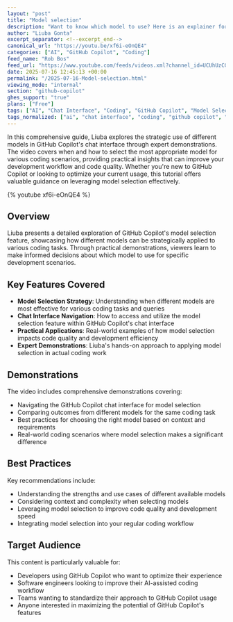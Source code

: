 ```yaml
---
layout: "post"
title: "Model selection"
description: "Want to know which model to use? Here is an explainer for it!"
author: "Liuba Gonta"
excerpt_separator: <!--excerpt_end-->
canonical_url: "https://youtu.be/xf6i-eOnQE4"
categories: ["AI", "GitHub Copilot", "Coding"]
feed_name: "Rob Bos"
feed_url: "https://www.youtube.com/feeds/videos.xml?channel_id=UCUhUzCG4QBTMm06-zlS408A"
date: 2025-07-16 12:45:13 +00:00
permalink: "/2025-07-16-Model-selection.html"
viewing_mode: "internal"
section: "github-copilot"
ghes_support: "true"
plans: ["Free"]
tags: ["AI", "Chat Interface", "Coding", "GitHub Copilot", "Model Selection", "Programming", "Software Development", "Videos", "VS Code"]
tags_normalized: ["ai", "chat interface", "coding", "github copilot", "model selection", "programming", "software development", "videos", "vs code"]
---
```


In this comprehensive guide, Liuba explores the strategic use of different models in GitHub Copilot's chat interface through expert demonstrations. The video covers when and how to select the most appropriate model for various coding scenarios, providing practical insights that can improve your development workflow and code quality. Whether you're new to GitHub Copilot or looking to optimize your current usage, this tutorial offers valuable guidance on leveraging model selection effectively.<!--excerpt_end-->

{% youtube xf6i-eOnQE4 %}

## Overview

Liuba presents a detailed exploration of GitHub Copilot's model selection feature, showcasing how different models can be strategically applied to various coding tasks. Through practical demonstrations, viewers learn to make informed decisions about which model to use for specific development scenarios.

## Key Features Covered

- **Model Selection Strategy**: Understanding when different models are most effective for various coding tasks and queries
- **Chat Interface Navigation**: How to access and utilize the model selection feature within GitHub Copilot's chat interface
- **Practical Applications**: Real-world examples of how model selection impacts code quality and development efficiency
- **Expert Demonstrations**: Liuba's hands-on approach to applying model selection in actual coding work

## Demonstrations

The video includes comprehensive demonstrations covering:

- Navigating the GitHub Copilot chat interface for model selection
- Comparing outcomes from different models for the same coding task
- Best practices for choosing the right model based on context and requirements
- Real-world coding scenarios where model selection makes a significant difference

## Best Practices

Key recommendations include:

- Understanding the strengths and use cases of different available models
- Considering context and complexity when selecting models
- Leveraging model selection to improve code quality and development speed
- Integrating model selection into your regular coding workflow

## Target Audience

This content is particularly valuable for:

- Developers using GitHub Copilot who want to optimize their experience
- Software engineers looking to improve their AI-assisted coding workflow
- Teams wanting to standardize their approach to GitHub Copilot usage
- Anyone interested in maximizing the potential of GitHub Copilot's features
